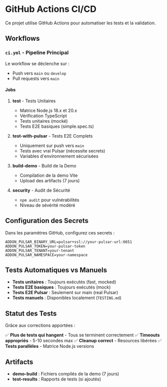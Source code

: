 # GitHub Actions CI/CD

Ce projet utilise GitHub Actions pour automatiser les tests et la validation.

## Workflows

### `ci.yml` - Pipeline Principal

Le workflow se déclenche sur :
- Push vers `main` ou `develop`
- Pull requests vers `main`

#### Jobs

1. **test** - Tests Unitaires
   - Matrice Node.js 18.x et 20.x
   - Vérification TypeScript
   - Tests unitaires (mocké)
   - Tests E2E basiques (simple.spec.ts)

2. **test-with-pulsar** - Tests E2E Complets
   - Uniquement sur push vers `main`
   - Tests avec vrai Pulsar (nécessite secrets)
   - Variables d'environnement sécurisées

3. **build-demo** - Build de la Demo
   - Compilation de la demo Vite
   - Upload des artifacts (7 jours)

4. **security** - Audit de Sécurité
   - `npm audit` pour vulnérabilités
   - Niveau de sévérité modéré

## Configuration des Secrets

Dans les paramètres GitHub, configurez ces secrets :

```
ADDON_PULSAR_BINARY_URL=pulsar+ssl://your-pulsar-url:6651
ADDON_PULSAR_TOKEN=your-pulsar-token
ADDON_PULSAR_TENANT=your-tenant
ADDON_PULSAR_NAMESPACE=your-namespace
```

## Tests Automatiques vs Manuels

- **Tests unitaires** : Toujours exécutés (fast, mocked)
- **Tests E2E basiques** : Toujours exécutés (mock)
- **Tests E2E Pulsar** : Seulement sur main (real Pulsar)
- **Tests manuels** : Disponibles localement (`TESTING.md`)

## Statut des Tests

Grâce aux corrections apportées :

✅ **Plus de tests qui hangent** - Tous se terminent correctement
✅ **Timeouts appropriés** - 5-10 secondes max
✅ **Cleanup correct** - Resources libérées
✅ **Tests parallèles** - Matrice Node.js versions

## Artifacts

- **demo-build** : Fichiers compilés de la demo (7 jours)
- **test-results** : Rapports de tests (si ajoutés)